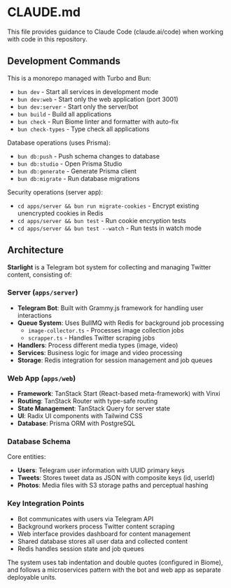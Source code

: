 # CLAUDE.md

This file provides guidance to Claude Code (claude.ai/code) when working with code in this repository.

## Development Commands

This is a monorepo managed with Turbo and Bun:

- `bun dev` - Start all services in development mode
- `bun dev:web` - Start only the web application (port 3001)  
- `bun dev:server` - Start only the server/bot
- `bun build` - Build all applications
- `bun check` - Run Biome linter and formatter with auto-fix
- `bun check-types` - Type check all applications

Database operations (uses Prisma):
- `bun db:push` - Push schema changes to database
- `bun db:studio` - Open Prisma Studio
- `bun db:generate` - Generate Prisma client
- `bun db:migrate` - Run database migrations

Security operations (server app):
- `cd apps/server && bun run migrate-cookies` - Encrypt existing unencrypted cookies in Redis
- `cd apps/server && bun test` - Run cookie encryption tests
- `cd apps/server && bun test --watch` - Run tests in watch mode

## Architecture

**Starlight** is a Telegram bot system for collecting and managing Twitter content, consisting of:

### Server (`apps/server`)
- **Telegram Bot**: Built with Grammy.js framework for handling user interactions
- **Queue System**: Uses BullMQ with Redis for background job processing
  - `image-collector.ts` - Processes image collection jobs
  - `scrapper.ts` - Handles Twitter scraping jobs
- **Handlers**: Process different media types (image, video)
- **Services**: Business logic for image and video processing
- **Storage**: Redis integration for session management and job queues

### Web App (`apps/web`)
- **Framework**: TanStack Start (React-based meta-framework) with Vinxi
- **Routing**: TanStack Router with type-safe routing
- **State Management**: TanStack Query for server state
- **UI**: Radix UI components with Tailwind CSS
- **Database**: Prisma ORM with PostgreSQL

### Database Schema
Core entities:
- **Users**: Telegram user information with UUID primary keys
- **Tweets**: Stores tweet data as JSON with composite keys (id, userId)
- **Photos**: Media files with S3 storage paths and perceptual hashing

### Key Integration Points
- Bot communicates with users via Telegram API
- Background workers process Twitter content scraping
- Web interface provides dashboard for content management
- Shared database stores all user data and collected content
- Redis handles session state and job queues

The system uses tab indentation and double quotes (configured in Biome), and follows a microservices pattern with the bot and web app as separate deployable units.